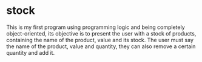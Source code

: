 # stock
This is my first program using programming logic and being completely object-oriented, its objective is to present the user with a stock of products, containing the name of the product, value and its stock. The user must say the name of the product, value and quantity, they can also remove a certain quantity and add it.

